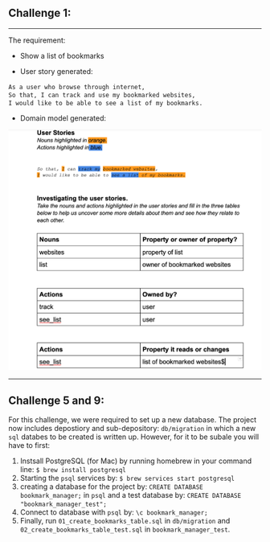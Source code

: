 ## Challenge 1: 
------

The requirement: 
- Show a list of bookmarks

- User story generated: 

```
As a user who browse through internet, 
So that, I can track and use my bookmarked websites,
I would like to be able to see a list of my bookmarks.
```
- Domain model generated: 

![](domain_model.png)


----
## Challenge 5 and  9: 

For this challenge, we were required to set up a new database. The project now includes depostiory and sub-depository: `db/migration` in which a new `sql` databes to be created is written up. However, for it to be subale you will have to first: 

1. Instsall PostgreSQL (for Mac) by running homebrew in your command line: `$ brew install postgresql`
2. Starting the `psql` services by: `$ brew services start postgresql`
3. creating a database for the project by: `CREATE DATABASE bookmark_manager;` in `psql` and a test database by: `CREATE DATABASE "bookmark_manager_test";`
4. Connect to database with `psql` by: `\c bookmark_manager;`
5. Finally, run `01_create_bookmarks_table.sql` in `db/migration` and `02_create_bookmarks_table_test.sql` in `bookmark_manager_test`.
